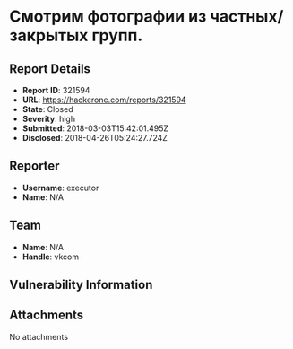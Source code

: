 # Смотрим фотографии из частных/закрытых групп.

## Report Details
- **Report ID**: 321594
- **URL**: https://hackerone.com/reports/321594
- **State**: Closed
- **Severity**: high
- **Submitted**: 2018-03-03T15:42:01.495Z
- **Disclosed**: 2018-04-26T05:24:27.724Z

## Reporter
- **Username**: executor
- **Name**: N/A

## Team
- **Name**: N/A
- **Handle**: vkcom

## Vulnerability Information


## Attachments
No attachments
